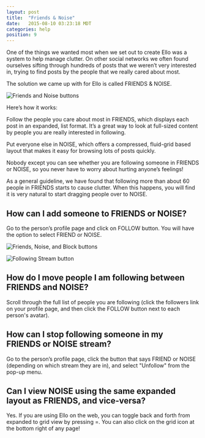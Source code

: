 ```yaml
---
layout: post
title:  "Friends & Noise"
date:   2015-08-10 03:23:18 MDT
categories: help
position: 9
---
```

One of the things we wanted most when we set out to create Ello was a system to help manage clutter. On other social networks we often found ourselves sifting through hundreds of posts that we weren’t very interested in, trying to find posts by the people that we really cared about most.

The solution we came up with for Ello is called FRIENDS & NOISE.

![Friends and Noise buttons](http://i.imgur.com/G0Gg88r.png) 

Here’s how it works:

Follow the people you care about most in FRIENDS, which displays each post in an expanded, list format. It’s a great way to look at full-sized content by people you are really interested in following.

Put everyone else in NOISE, which offers a compressed, fluid-grid based layout that makes it easy for browsing lots of posts quickly.

Nobody except you can see whether you are following someone in FRIENDS or NOISE, so you never have to worry about hurting anyone’s feelings!

As a general guideline, we have found that following more than about 60 people in FRIENDS starts to cause clutter. When this happens, you will find it is very natural to start dragging people over to NOISE.

## How can I add someone to FRIENDS or NOISE?

Go to the person’s profile page and click on FOLLOW button. You will have the option to select FRIEND or NOISE.

![Friends, Noise, and Block buttons](http://i.imgur.com/WNNBXBO.png?1)

 ![Following Stream button](http://i.imgur.com/b2wnLEU.jpg?2)

## How do I move people I am following between FRIENDS and NOISE?

Scroll through the full list of people you are following (click the followers link on your profile page, and then click the FOLLOW button next to each person's avatar).

## How can I stop following someone in my FRIENDS or NOISE stream?

Go to the person’s profile page, click the button that says FRIEND or NOISE (depending on which stream they are in), and select "Unfollow" from the pop-up menu. 

## Can I view NOISE using the same expanded layout as FRIENDS, and vice-versa?

Yes. If you are using Ello on the web, you can toggle back and forth from expanded to grid view by pressing =. You can also click on the grid icon at the bottom right of any page! 
